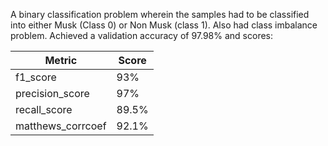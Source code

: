 A binary classification problem wherein the samples had to be classified into either Musk (Class 0) or Non Musk (class 1).
Also had class imbalance problem.
Achieved a validation accuracy of 97.98%
and scores: 
            
Metric  | Score
------------- | -------------
f1_score | 93%
precision_score  | 97%
recall_score | 89.5%
matthews_corrcoef  | 92.1%
